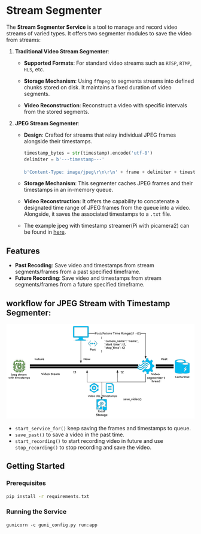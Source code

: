 # Stream Segmenter



The **Stream Segmenter Service** is a tool to manage and record video streams of varied types. It offers two segmenter modules to save the video from streams:

1. **Traditional Video Stream Segmenter**:

   - **Supported Formats**: For standard video streams such as `RTSP`, `RTMP`, `HLS`, etc.

   - **Storage Mechanism**: Using `ffmpeg` to segments streams into defined chunks stored on disk. It maintains a fixed duration of video segments.

   - **Video Reconstruction**: Reconstruct a video with specific intervals from the stored segments.

     

2. **JPEG Stream Segmenter**:

   - **Design**: Crafted for streams that relay individual JPEG frames alongside their timestamps.

     ``` python
     timestamp_bytes = str(timestamp).encode('utf-8')
     delimiter = b'---timestamp---'
     
     b'Content-Type: image/jpeg\r\n\r\n' + frame + delimiter + timestamp_bytes + b'\r\n--frame\r\n'
     ```

     

   - **Storage Mechanism**: This segmenter caches JPEG frames and their timestamps in an in-memory queue. 

   - **Video Reconstruction**: It offers the capability to concatenate a designated time range of JPEG frames from the queue into a video. Alongside, it saves the associated timestamps to a `.txt` file.
   
   - The example jpeg with timestamp streamer(Pi with picamera2) can be found in [here](https://github.com/yuk-kei/picam2-streaming).
   
     
   
     

## Features

- **Past Recoding**: Save video and timestamps from stream segments/frames from a past specified timeframe.
- **Future Recording**: Save video and timestamps from stream segments/frames from a future specified timeframe.

## workflow for **JPEG Stream with Timestamp Segmenter:**

<img src="/resources/imgs/video_stream_segmenter.png" style="zoom: 80%;" />

- `start_service_for()` keep saving the frames and timestamps to queue.
- `save_past()` to save a video in the past time.
- `start_recording()` to start recording video in future and use `stop_recording()` to stop recording and save the video.

## Getting Started

### Prerequisites

```bash
pip install -r requirements.txt
```

### Running the Service

```shell
gunicorn -c guni_config.py run:app
```



